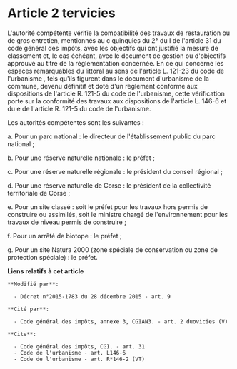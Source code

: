 # Article 2 tervicies

L'autorité compétente vérifie la compatibilité des travaux de restauration ou de gros entretien, mentionnés au c quinquies du
2° du I de l'article 31 du code général des impôts, avec les objectifs qui ont justifié la mesure de classement et, le cas
échéant, avec le document de gestion ou d'objectifs approuvé au titre de la réglementation concernée. En ce qui concerne les
espaces remarquables du littoral au sens      de l'article L. 121-23 du code de l'urbanisme , tels qu'ils figurent dans le
document d'urbanisme de la commune, devenu définitif et doté d'un règlement conforme aux dispositions de l'article R. 121-5
du code de l'urbanisme, cette vérification porte sur la conformité des travaux aux dispositions de l'article L. 146-6 et du e
de l'article R. 121-5 du code de l'urbanisme. 

Les autorités compétentes sont les suivantes : 

a. Pour un parc national : le directeur de l'établissement public du parc national ; 

b. Pour une réserve naturelle nationale : le préfet ; 

c. Pour une réserve naturelle régionale : le président du conseil régional ; 

d. Pour une réserve naturelle de Corse : le président de la collectivité territoriale de Corse ; 

e. Pour un site classé : soit le préfet pour les travaux hors permis de construire ou assimilés, soit le ministre chargé de
l'environnement pour les travaux de niveau permis de construire ; 

f. Pour un arrêté de biotope : le préfet ; 

g. Pour un site Natura 2000 (zone spéciale de conservation ou zone de protection spéciale) : le préfet.

**Liens relatifs à cet article**

	**Modifié par**:

	  - Décret n°2015-1783 du 28 décembre 2015 - art. 9

	**Cité par**:

	  - Code général des impôts, annexe 3, CGIAN3. - art. 2 duovicies (V)

	**Cite**:

	  - Code général des impôts, CGI. - art. 31
	  - Code de l'urbanisme - art. L146-6
	  - Code de l'urbanisme - art. R*146-2 (VT)
